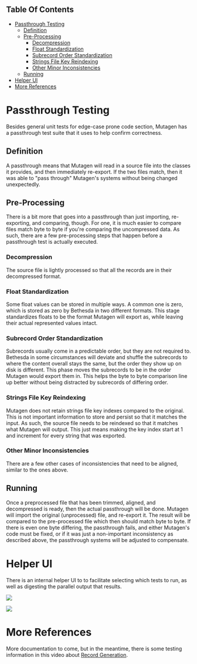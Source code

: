 <!-- START doctoc generated TOC please keep comment here to allow auto update -->
<!-- DON'T EDIT THIS SECTION, INSTEAD RE-RUN doctoc TO UPDATE -->
## Table Of Contents

- [Passthrough Testing](#passthrough-testing)
  - [Definition](#definition)
  - [Pre-Processing](#pre-processing)
    - [Decompression](#decompression)
    - [Float Standardization](#float-standardization)
    - [Subrecord Order Standardization](#subrecord-order-standardization)
    - [Strings File Key Reindexing](#strings-file-key-reindexing)
    - [Other Minor Inconsistencies](#other-minor-inconsistencies)
  - [Running](#running)
- [Helper UI](#helper-ui)
- [More References](#more-references)

<!-- END doctoc generated TOC please keep comment here to allow auto update -->

# Passthrough Testing
Besides general unit tests for edge-case prone code section, Mutagen has a passthrough test suite that it uses to help confirm correctness.  
## Definition
A passthrough means that Mutagen will read in a source file into the classes it provides, and then immediately re-export.  If the two files match, then it was able to "pass through" Mutagen's systems without being changed unexpectedly.

## Pre-Processing
There is a bit more that goes into a passthrough than just importing, re-exporting, and comparing, though.  For one, it is much easier to compare files match byte to byte if you're comparing the uncompressed data.  As such, there are a few pre-processing steps that happen before a passthrough test is actually executed.
### Decompression
The source file is lightly processed so that all the records are in their decompressed format.
### Float Standardization
Some float values can be stored in multiple ways.  A common one is zero, which is stored as zero by Bethesda in two different formats.  This stage standardizes floats to be the format Mutagen will export as, while leaving their actual represented values intact.
### Subrecord Order Standardization
Subrecords usually come in a predictable order, but they are not required to.  Bethesda in some circumstances will deviate and shuffle the subrecords to where the content overall stays the same, but the order they show up on disk is different.  This phase moves the subrecords to be in the order Mutagen would export them in.  This helps the byte to byte comparison line up better without being distracted by subrecords of differing order.
### Strings File Key Reindexing
Mutagen does not retain strings file key indexes compared to the original.  This is not important information to store and persist so that it matches the input.  As such, the source file needs to be reindexed so that it matches what Mutagen will output.  This just means making the key index start at 1 and increment for every string that was exported.
### Other Minor Inconsistencies
There are a few other cases of inconsistencies that need to be aligned, similar to the ones above.

## Running
Once a preprocessed file that has been trimmed, aligned, and decompressed is ready, then the actual passthrough will be done.  Mutagen will import the original (unprocessed) file, and re-export it.  The result will be compared to the pre-processed file which then should match byte to byte.  If there is even one byte differing, the passthrough fails, and either Mutagen's code must be fixed, or if it was just a non-important inconsistency as described above, the passthrough systems will be adjusted to compensate.

# Helper UI
There is an internal helper UI to to facilitate selecting which tests to run, as well as digesting the parallel output that results.

![](https://i.imgur.com/YqFdom4.gif)

![](https://i.imgur.com/clKzSP0.gif)

# More References
More documentation to come, but in the meantime, there is some testing information in this video about [Record Generation](https://youtu.be/j8r4p67eKLA).
